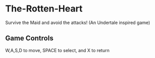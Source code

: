 # The-Rotten-Heart
Survive the Maid and avoid the attacks! (An Undertale inspired game)

## Game Controls
W,A,S,D to move, SPACE to select, and X to return
